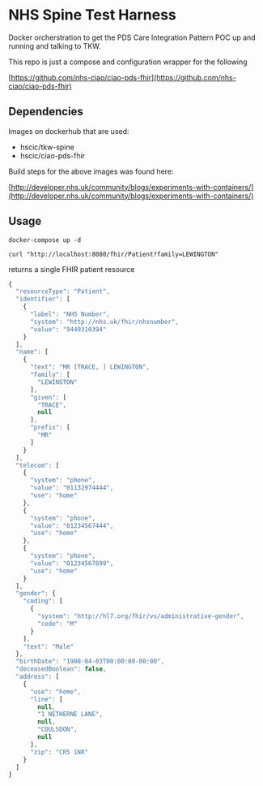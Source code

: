 # NHS Spine Test Harness

Docker orcherstration to get the PDS Care Integration Pattern POC up and running and talking to TKW.

This repo is just a compose and configuration wrapper for the following

[https://github.com/nhs-ciao/ciao-pds-fhir](https://github.com/nhs-ciao/ciao-pds-fhir)


## Dependencies
Images on dockerhub that are used:

* hscic/tkw-spine
* hscic/ciao-pds-fhir

Build steps for the above images was found here:

[http://developer.nhs.uk/community/blogs/experiments-with-containers/](http://developer.nhs.uk/community/blogs/experiments-with-containers/)

## Usage

`docker-compose up -d`

`curl "http://localhost:8080/fhir/Patient?family=LEWINGTON"`

returns a single FHIR patient resource

```javascript
{
  "resourceType": "Patient",
  "identifier": [
    {
      "label": "NHS Number",
      "system": "http://nhs.uk/fhir/nhsnumber",
      "value": "9449310394"
    }
  ],
  "name": [
    {
      "text": "MR [TRACE, ] LEWINGTON",
      "family": [
        "LEWINGTON"
      ],
      "given": [
        "TRACE",
        null
      ],
      "prefix": [
        "MR"
      ]
    }
  ],
  "telecom": [
    {
      "system": "phone",
      "value": "01132974444",
      "use": "home"
    },
    {
      "system": "phone",
      "value": "01234567444",
      "use": "home"
    },
    {
      "system": "phone",
      "value": "01234567899",
      "use": "home"
    }
  ],
  "gender": {
    "coding": [
      {
        "system": "http://hl7.org/fhir/vs/administrative-gender",
        "code": "M"
      }
    ],
    "text": "Male"
  },
  "birthDate": "1908-04-03T00:00:00-00:00",
  "deceasedBoolean": false,
  "address": [
    {
      "use": "home",
      "line": [
        null,
        "1 NETHERNE LANE",
        null,
        "COULSDON",
        null
      ],
      "zip": "CR5 1NR"
    }
  ]
}
```
